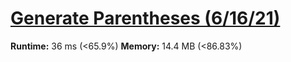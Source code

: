 # [Generate Parentheses (6/16/21)](https://leetcode.com/problems/generate-parentheses/)
**Runtime:**	36 ms (<65.9%)
**Memory:**  	14.4 MB (<86.83%)
